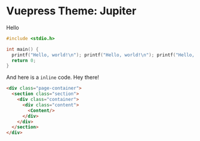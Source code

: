 # Vuepress Theme: Jupiter

Hello

```c
#include <stdio.h>

int main() {
  printf("Hello, world!\n"); printf("Hello, world!\n"); printf("Hello, world!\n"); printf("Hello, world!\n"); printf("Hello, world!\n"); printf("Hello, world!\n"); printf("Hello, world!\n"); printf("Hello, world!\n");
  return 0;
}
```
And here is a `inline` code. Hey there!

```html
<div class="page-container">
  <section class="section">
    <div class="container">
      <div class="content">
        <Content/>
      </div>
    </div>
  </section>
</div>
```
